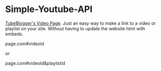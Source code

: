 # Simple-Youtube-API
[TubeBlogger's Video Page](https://tubeblogger.blogspot.com/p/videos.html). 
Just an easy way to make a link to a video or playlist on your site. Without having to update the website html with embeds. 

page.com#videoid

or

page.com#videoId&playlistid


